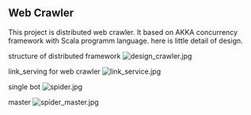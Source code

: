 ## Web Crawler
This project is distributed web crawler. It based on AKKA concurrency framework with Scala programm language. 
here is little detail of design.

structure of distributed framework
![design_crawler.jpg](https://i.loli.net/2020/01/08/P5TXHr9VoUSNJjI.jpg)

link_serving for web crawler
![link_service.jpg](https://i.loli.net/2020/01/08/PMJaWVmxKvEoktB.jpg)

single bot 
![spider.jpg](https://i.loli.net/2020/01/08/XmyO68tbpaRUcAi.jpg)

master
![spider_master.jpg](https://i.loli.net/2020/01/08/Ww53vxn2JUAX1GK.jpg)
